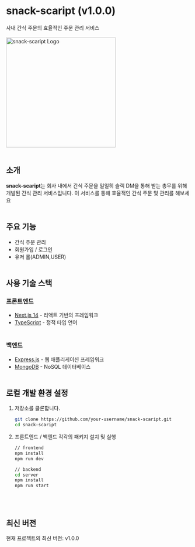 # snack-scaript (v1.0.0)
사내 간식 주문의 효율적인 주문 관리 서비스
<br/>
<br/>
<img src="https://ifh.cc/g/aqmfp9.jpg" alt="snack-scaript Logo" width="300">
<br><br>
## 소개

**snack-scaript**는 회사 내에서 간식 주문을 일일히 슬랙 DM을 통해 받는 총무를 위해 개발된 간식 관리 서비스입니다.
이 서비스를 통해 효율적인 간식 주문 및 관리를 해보세요
<br><br>
## 주요 기능

- 간식 주문 관리
- 회원가입 / 로그인
- 유저 롤(ADMIN,USER)
<br><br>
## 사용 기술 스택

### 프론트엔드

- [Next.js 14](https://nextjs.org/) - 리액트 기반의 프레임워크
- [TypeScript](https://www.typescriptlang.org/) - 정적 타입 언어
<br><br>
### 백엔드

- [Express.js](https://expressjs.com/) - 웹 애플리케이션 프레임워크
- [MongoDB](https://www.mongodb.com/) - NoSQL 데이터베이스
<br><br>
## 로컬 개발 환경 설정

1. 저장소를 클론합니다.
   ```bash
   git clone https://github.com/your-username/snack-scaript.git
   cd snack-scaript

2. 프론트엔드 / 백엔드 각각의 패키지 설치 및 실행
    ```bash
   // frontend
   npm install
   npm run dev

   // backend
   cd server
   npm install
   npm run start

<br><br>
## 최신 버전
현재 프로젝트의 최신 버전: v1.0.0
